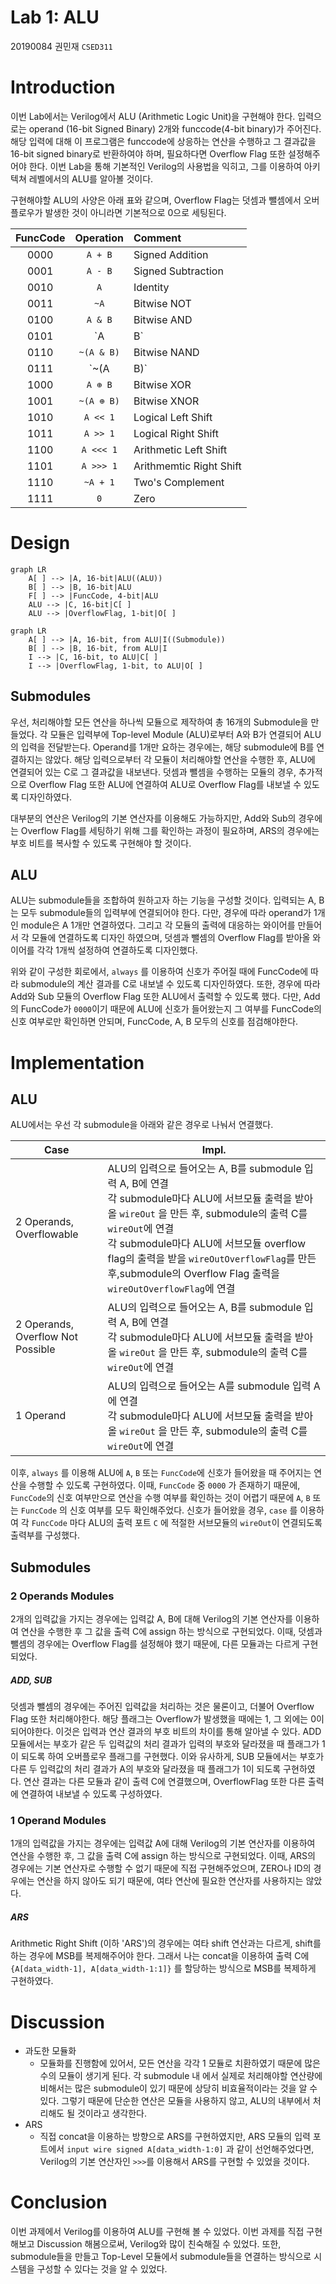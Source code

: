 Lab 1: ALU
===
20190084 권민재 `CSED311`

# Introduction
 이번 Lab에서는 Verilog에서 ALU (Arithmetic Logic Unit)을 구현해야 한다. 입력으로는 operand (16-bit Signed Binary) 2개와 funccode(4-bit binary)가 주어진다. 해당 입력에 대해 이 프로그램은 funccode에 상응하는 연산을 수행하고 그 결과값을 16-bit signed binary로 반환하여야 하며, 필요하다면 Overflow Flag 또한 설정해주어야 한다. 이번 Lab을 통해 기본적인 Verilog의 사용법을 익히고, 그를 이용하여 아키텍쳐 레벨에서의 ALU를 알아볼 것이다.

구현해야할 ALU의 사양은 아래 표와 같으며, Overflow Flag는 덧셈과 뺄셈에서 오버플로우가 발생한 것이 아니라면 기본적으로 0으로 세팅된다.

| FuncCode   |      Operation      |  Comment|
|:----------:|:-------------:|:------|
| 0000 | `A + B` | Signed Addition |
| 0001 | `A - B` | Signed Subtraction |
| 0010 | `A` | Identity |
| 0011 | `~A` | Bitwise NOT |
| 0100 | `A & B` | Bitwise AND |
| 0101 | `A | B` | Bitwise OR |
| 0110 | `~(A & B)` | Bitwise NAND |
| 0111 | `~(A | B)` | Bitwise NOR             |
|   1000   |  `A ⊕ B`   | Bitwise XOR             |
|   1001   | `~(A ⊕ B)` | Bitwise XNOR            |
|   1010   |  `A << 1`  | Logical Left Shift      |
|   1011   |  `A >> 1`  | Logical Right Shift     |
|   1100   | `A <<< 1`  | Arithmetic Left Shift   |
|   1101   | `A >>> 1`  | Arithmemtic Right Shift |
|   1110   | `~A + 1` | Two's Complement |
| 1111 | `0` | Zero |



# Design

``` mermaid
graph LR
    A[ ] --> |A, 16-bit|ALU((ALU))
    B[ ] --> |B, 16-bit|ALU
    F[ ] --> |FuncCode, 4-bit|ALU
    ALU --> |C, 16-bit|C[ ]
    ALU --> |OverflowFlag, 1-bit|O[ ]
```

```mermaid
graph LR
    A[ ] --> |A, 16-bit, from ALU|I((Submodule))
    B[ ] --> |B, 16-bit, from ALU|I
    I --> |C, 16-bit, to ALU|C[ ]
    I --> |OverflowFlag, 1-bit, to ALU|O[ ]
```

## Submodules

 우선, 처리해야할 모든 연산을 하나씩 모듈으로 제작하여 총 16개의 Submodule을 만들었다. 각 모듈은 입력부에 Top-level Module (ALU)로부터 A와 B가 연결되어 ALU의 입력을 전달받는다. Operand를 1개만 요하는 경우에는, 해당 submodule에 B를 연결하지는 않았다. 해당 입력으로부터 각 모듈이 처리해야할 연산을 수행한 후, ALU에 연결되어 있는 C로 그 결과값을 내보낸다. 덧셈과 뺄셈을 수행하는 모듈의 경우, 추가적으로 Overflow Flag 또한 ALU에 연결하여 ALU로 Overflow Flag를 내보낼 수 있도록 디자인하였다.

 대부분의 연산은 Verilog의 기본 연산자를 이용해도 가능하지만, Add와 Sub의 경우에는 Overflow Flag를 세팅하기 위해 그를 확인하는 과정이 필요하며, ARS의 경우에는 부호 비트를 복사할 수 있도록 구현해야 할 것이다.

## ALU

 ALU는 submodule들을 조합하여 원하고자 하는 기능을 구성할 것이다. 입력되는 A, B는 모두 submodule들의 입력부에 연결되어야 한다. 다만, 경우에 따라 operand가 1개인 module은 A 1개만 연결하였다. 그리고 각 모듈의 출력에 대응하는 와이어를 만들어서 각 모듈에 연결하도록 디자인 하였으며, 덧셈과 뺄셈의 Overflow Flag를 받아올 와이어를 각각 1개씩 설정하여 연결하도록 디자인했다. 

 위와 같이 구성한 회로에서, `always` 를 이용하여 신호가 주어질 때에 FuncCode에 따라 submodule의 계산 결과를 C로 내보낼 수 있도록 디자인하였다. 또한, 경우에 따라 Add와 Sub 모듈의 Overflow Flag 또한 ALU에서 출력할 수 있도록 했다. 다만, Add의 FuncCode가 `0000`이기 때문에 ALU에 신호가 들어왔는지 그 여부를 FuncCode의 신호 여부로만 확인하면 안되며, FuncCode, A, B 모두의 신호를 점검해야한다.



# Implementation

## ALU

ALU에서는 우선 각 submodule을 아래와 같은 경우로 나눠서 연결했다.

| Case                              | Impl.                                                        |
| --------------------------------- | ------------------------------------------------------------ |
| 2 Operands, Overflowable          | ALU의 입력으로 들어오는 A, B를 submodule 입력 A, B에 연결 <br>각 submodule마다 ALU에 서브모듈 출력을 받아올  `wireOut` 을 만든 후, submodule의 출력 C를 `wireOut`에 연결<br>각 submodule마다 ALU에 서브모듈 overflow flag의 출력을 받을 `wireOutOverflowFlag`를 만든 후,submodule의 Overflow Flag 출력을 `wireOutOverflowFlag`에 연결 |
| 2 Operands, Overflow Not Possible | ALU의 입력으로 들어오는 A, B를 submodule 입력 A, B에 연결 <br/>각 submodule마다 ALU에 서브모듈 출력을 받아올  `wireOut` 을 만든 후, submodule의 출력 C를 `wireOut`에 연결 |
| 1 Operand                         | ALU의 입력으로 들어오는 A를 submodule 입력 A에 연결 <br/>각 submodule마다 ALU에 서브모듈 출력을 받아올  `wireOut` 을 만든 후, submodule의 출력 C를 `wireOut`에 연결 |

 이후, `always` 를 이용해 ALU에 `A`, `B` 또는 `FuncCode`에 신호가 들어왔을 때 주어지는 연산을 수행할 수 있도록 구현하였다. 이때, `FuncCode` 중 `0000` 가 존재하기 때문에, `FuncCode`의 신호 여부만으로 연산을 수행 여부를 확인하는 것이 어렵기 때문에  `A`, `B` 또는 `FuncCode` 의 신호 여부를 모두 확인해주었다. 신호가 들어왔을 경우, `case` 를 이용하여 각 `FuncCode` 마다 ALU의 출력 포트 `C` 에 적절한 서브모듈의 `wireOut`이 연결되도록 출력부를 구성했다.



## Submodules

### 2 Operands Modules

 2개의 입력값을 가지는 경우에는 입력값 A, B에 대해 Verilog의 기본 연산자를 이용하여 연산을 수행한 후 그 값을 출력 C에 assign 하는 방식으로 구현되었다. 이때, 덧셈과 뺄셈의 경우에는 Overflow Flag를 설정해야 했기 때문에, 다른 모듈과는 다르게 구현되었다.

##### ADD, SUB

 덧셈과 뺄셈의 경우에는 주어진 입력값을 처리하는 것은 물론이고, 더불어 Overflow Flag 또한 처리해야한다. 해당 플래그는 Overflow가 발생했을 때에는 1, 그 외에는 0이 되어야한다. 이것은 입력과 연산 결과의 부호 비트의 차이를 통해 알아낼 수 있다. ADD 모듈에서는 부호가 같은 두 입력값의 처리 결과가 입력의 부호와 달라졌을 때 플래그가 1이 되도록 하여 오버플로우 플래그를 구현했다. 이와 유사하게, SUB 모듈에서는 부호가 다른 두 입력값의 처리 결과가 A의 부호와 달라졌을 때 플래그가 1이 되도록 구현하였다. 연산 결과는 다른 모듈과 같이 출력 C에 연결했으며, OverflowFlag 또한 다른 출력에 연결하여 내보낼 수 있도록 구성하였다.



### 1 Operand Modules

 1개의 입력값을 가지는 경우에는 입력값 A에 대해 Verilog의 기본 연산자를 이용하여 연산을 수행한 후, 그 값을 출력 C에 assign 하는 방식으로 구현되었다. 이때, ARS의 경우에는 기본 연산자로 수행할 수 없기 때문에 직접 구현해주었으며, ZERO나 ID의 경우에는 연산을 하지 않아도 되기 때문에, 여타 연산에 필요한 연산자를 사용하지는 않았다.

##### ARS

Arithmetic Right Shift (이하 'ARS')의 경우에는 여타 shift 연산과는 다르게, shift를 하는 경우에 MSB를 복제해주어야 한다. 그래서 나는 concat을 이용하여 출력 C에 `{A[data_width-1], A[data_width-1:1]}` 를 할당하는 방식으로 MSB를 복제하게 구현하였다. 



# Discussion

- 과도한 모듈화
  - 모듈화를 진행함에 있어서, 모든 연산을 각각 1 모듈로 치환하였기 때문에 많은 수의 모듈이 생기게 된다. 각 submodule 내 에서 실제로 처리해야할 연산량에 비해서는 많은 submodule이 있기 때문에 상당히 비효율적이라는 것을 알 수 있다. 그렇기 때문에 단순한 연산은 모듈을 사용하지 않고, ALU의 내부에서 처리해도 될 것이라고 생각한다.
- ARS
  - 직접 concat을 이용하는 방향으로 ARS를 구현하였지만, ARS 모듈의 입력 포트에서 `input wire signed A[data_width-1:0]` 과 같이 선언해주었다면, Verilog의 기본 연산자인 `>>>`를 이용해서 ARS를 구현할 수 있었을 것이다.



# Conclusion

 이번 과제에서 Verilog를 이용하여 ALU를 구현해 볼 수 있었다. 이번 과제를 직접 구현해보고 Discussion 해봄으로써, Verilog와 많이 친숙해질 수 있었다. 또한, submodule들을 만들고 Top-Level 모듈에서 submodule들을 연결하는 방식으로 시스템을 구성할 수 있다는 것을 알 수 있었다. 
